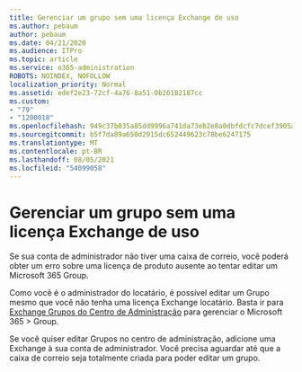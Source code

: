 ```yaml
---
title: Gerenciar um grupo sem uma licença Exchange de uso
ms.author: pebaum
author: pebaum
ms.date: 04/21/2020
ms.audience: ITPro
ms.topic: article
ms.service: o365-administration
ROBOTS: NOINDEX, NOFOLLOW
localization_priority: Normal
ms.assetid: edef2e23-72cf-4a76-8a51-0b26182187cc
ms.custom:
- "79"
- "1200018"
ms.openlocfilehash: 949c37b035a85dd9996a741da73eb2e8a0dbfdcfc7dcef3905aa78e5759404e9
ms.sourcegitcommit: b5f7da89a650d2915dc652449623c78be6247175
ms.translationtype: MT
ms.contentlocale: pt-BR
ms.lasthandoff: 08/05/2021
ms.locfileid: "54099058"
---
```

# <a name="manage-a-group-without-an-exchange-license"></a>Gerenciar um grupo sem uma licença Exchange de uso

Se sua conta de administrador não tiver uma caixa de correio, você poderá obter um erro sobre uma licença de produto ausente ao tentar editar um Microsoft 365 Group.
  
Como você é o administrador do locatário, é possível editar um Grupo mesmo que você não tenha uma licença Exchange locatário. Basta ir para [Exchange Grupos do Centro de Administração](https://outlook.office365.com/ecp.aspx) para gerenciar o Microsoft 365 \>  Group.
  
Se você quiser editar Grupos no centro de administração, adicione uma Exchange à sua conta de administrador. Você precisa aguardar até que a caixa de correio seja totalmente criada para poder editar um grupo.
  